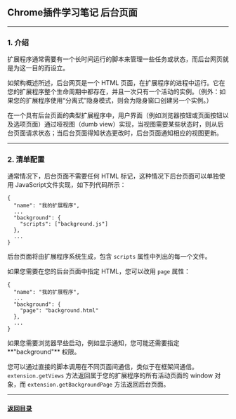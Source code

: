 ## Chrome插件学习笔记 后台页面

---

### 1. 介绍

扩展程序通常需要有一个长时间运行的脚本来管理一些任务或状态，而后台网页就是为这一目的而设立。

如架构概述所述，后台网页是一个 HTML 页面，在扩展程序的进程中运行。它在您的扩展程序整个生命周期中都存在，并且一次只有一个活动的实例。（例外：如果您的扩展程序使用“分离式”隐身模式，则会为隐身窗口创建另一个实例。）

在一个具有后台页面的典型扩展程序中，用户界面（例如浏览器按钮或页面按钮以及选项页面）通过哑视图（dumb view）实现，当视图需要某些状态时，则从后台页面请求状态；当后台页面得知状态更改时，后台页面通知相应的视图更新。

---

### 2. 清单配置

通常情况下，后台页面不需要任何 HTML 标记，这种情况下后台页面可以单独使用 JavaScript文件实现，如下列代码所示：

```
{
  "name": "我的扩展程序",
  ...
  "background": {
    "scripts": ["background.js"]
  },
  ...
}
```

后台页面将由扩展程序系统生成，包含 `scripts` 属性中列出的每一个文件。

如果您需要在您的后台页面中指定 HTML，您可以改用 `page` 属性：

```
{
  "name": "我的扩展程序",
  ...
  "background": {
    "page": "background.html"
  },
  ...
}
```

如果您需要浏览器早些启动，例如显示通知，您可能还需要指定**"background"** 权限。

您可以通过直接的脚本调用在不同页面间通信，类似于在框架间通信。`extension.getViews` 方法返回属于您的扩展程序的所有活动页面的 window 对象，而 `extension.getBackgroundPage` 方法返回后台页面。



---

#### [返回目录](./)